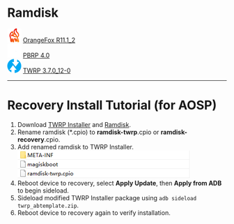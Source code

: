 # Ramdisk
  ![I_OFRP](https://raw.githubusercontent.com/Telexec/redwood/main/assests/image/orangefox.png)
  [OrangeFox R11.1_2](https://raw.githubusercontent.com/Telexec/redwood/main/assests/recovery/OrangeFox%20R11.1_2.cpio)  
  ![I_PBRP](https://raw.githubusercontent.com/Telexec/redwood/main/assests/image/pbrp.png)
  [PBRP 4.0](https://raw.githubusercontent.com/Telexec/redwood/main/assests/recovery/PBRP%204.0.cpio)  
  ![I_TWRP](https://raw.githubusercontent.com/Telexec/redwood/main/assests/image/twrp.png)
  [TWRP 3.7.0_12-0](https://raw.githubusercontent.com/Telexec/redwood/main/assests/recovery/TWRP%203.7.0_12-0.cpio)
  
---

# Recovery Install Tutorial (for AOSP)
  1. Download [TWRP Installer](https://raw.githubusercontent.com/Telexec/redwood/main/assests/twrp_abtemplate.zip) and [Ramdisk](https://github.com/Telexec/redwood/tree/main#ramdisk).
  2. Rename ramdisk (*.cpio) to **ramdisk-twrp**.cpio or **ramdisk-recovery**.cpio.
  3. Add renamed ramdisk to TWRP Installer.  
  ![I_TABI](https://raw.githubusercontent.com/Telexec/redwood/main/assests/image/installer.png)
  4. Reboot device to recovery, select **Apply Update**, then **Apply from ADB** to begin sideload.
  5. Sideload modified TWRP Installer package using ``adb sideload twrp_abtemplate.zip``.
  6. Reboot device to recovery again to verify installation.